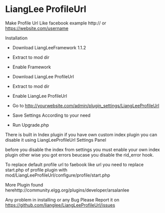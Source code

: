 LiangLee ProfileUrl
=====================

Make Profile Url Like facebook example http:// or https://website.com/username

Installation

* Download LiangLeeFramework 1.1.2

* Extract to mod dir

* Enable Framework

* Download LiangLee ProfileUrl

* Extract to mod dir

* Enable LiangLee ProfileUrl

* Go to http://yourwebsite.com/admin/plugin_settings/LiangLeeProfileUrl

* Save Settings According to your need

* Run Upgrade.php


There is built in Index plugin if you have own custom index plugin you can disable it using LiangLeeProfileUrl Settings Panel

before you disable the index from settings you must enable your own index plugin other wise you got errors beucase you disable the rid_error hook.

To replace default profile url to faebook like url you need to replace start.php of profile plugin
with mod/LiangLeeProfileUrl/configure/profile/start.php

More Plugin found herehttp://community.elgg.org/plugins/developer/arsalanlee

Any problem in installing or any Bug Please Report it on https://github.com/lianglee/LiangLeeProfileUrl/issues
